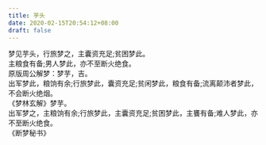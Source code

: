 ```yaml
---
title: 芋头
date: 2020-02-15T20:54:12+08:00
draft: false
---
```


梦见芋头，行旅梦之，主囊资充足;贫困梦此。<br>
主粮食有备;男人梦此，亦不至断火绝食。<br>
原版周公解梦：梦芋，吉。<br>
出军梦此，粮饷有余;行旅梦此，囊资充足;贫闲梦此，粮食有备;流离颠沛者梦此，不会断火绝烟。<br>
《梦林玄解》梦芋。<br>
出军梦之，主粮饷有余;行旅梦此，主囊资充足;贫困梦此，主饔有备;难人梦此，亦不至断火绝食。<br>
《断梦秘书》